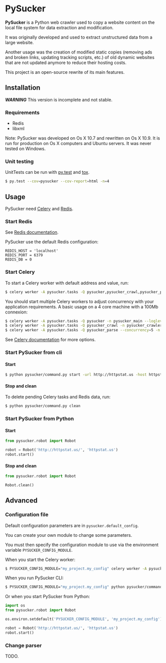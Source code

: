 PySucker
========

**PySucker** is a Python web crawler used to copy a website content on the local file system for data extraction and modification.

It was originally developed and used to extract unstructured data from a large website.

Another usage was the creation of modified static copies (removing ads and broken links, updating tracking scripts, etc.) of old dynamic websites that are not updated anymore to reduce their hosting costs.

This project is an open-source rewrite of its main features.

Installation
------------

***WARNING*** This version is incomplete and not stable.

### Requirements

* Redis
* libxml

Note: PySucker was developed on Os X 10.7 and rewritten on Os X 10.9. It is run for production on Os X computers and Ubuntu servers. It was never tested on Windows.

### Unit testing

UnitTests can be run with [py.test](http://pytest.org/latest/) and [tox](http://tox.readthedocs.org/en/latest/).

```zsh
$ py.test --cov=pysucker --cov-report=html -n=4
```

Usage
-----

PySucker need [Celery](http://www.celeryproject.org) and [Redis](http://redis.io).

### Start Redis

See [Redis documentation](http://redis.io/documentation).

PySucker use the default Redis configuration:

```
REDIS_HOST = 'localhost'
REDIS_PORT = 6379
REDIS_DB = 0
```

### Start Celery

To start a Celery worker with default address and value, run:

```zsh
$ celery worker -A pysucker.tasks -Q pysucker,pysucker_crawl,pysucker_parse --loglevel=warning
```

You should start multiple Celery workers to adjust concurrency with your application requirements. A basic usage on a 4 core machine with a 100Mb connexion:

```zsh
$ celery worker -A pysucker.tasks -Q pysucker -n pysucker_main --loglevel=warning
$ celery worker -A pysucker.tasks -Q pysucker_crawl -n pysucker_crawler --concurrency=4 --loglevel=warning
$ celery worker -A pysucker.tasks -Q pysucker_parse --concurrency=5 -n pysucker_parser --loglevel=warning
```

See [Celery documentation](http://docs.celeryproject.org/en/latest/index.html) for more options.

### Start PySucker from cli

#### Start

```zsh
$ python pysucker/command.py start -url http://httpstat.us -host httpstat.us
```

#### Stop and clean

To delete pending Celery tasks and Redis data, run:

```zsh
$ python pysucker/command.py clean
```

### Start PySucker from Python

#### Start

```Python
from pysucker.robot import Robot

robot = Robot('http://httpstat.us/', 'httpstat.us')
robot.start()
```

#### Stop and clean

```Python
from pysucker.robot import Robot

Robot.clean()
```

Advanced
--------

### Configuration file

Default configuration parameters are in `pysucker.default_config`.

You can create your own module to change some parameters.

You must then specify the configuration module to use via the environment variable `PYSUCKER_CONFIG_MODULE`.

When you start the Celery worker:

```zsh
$ PYSUCKER_CONFIG_MODULE="my_project.my_config" celery worker -A pysucker.tasks -Q pysucker,pysucker_crawl,pysucker_parse --loglevel=warning
```

When you run PySucker CLI:

```zsh
$ PYSUCKER_CONFIG_MODULE="my_project.my_config" python pysucker/command.py start -url http://httpstat.us -host httpstat.us
```
Or when you start PySucker from Python:

```Python
import os
from pysucker.robot import Robot

os.environ.setdefault('PYSUCKER_CONFIG_MODULE', 'my_project.my_config')

robot = Robot('http://httpstat.us/', 'httpstat.us')
robot.start()
```

### Change parser

TODO.
